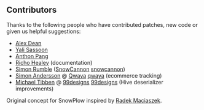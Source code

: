 ## Contributors

Thanks to the following people who have contributed patches, new code or given us helpful suggestions:

* [Alex Dean](https://github.com/alexanderdean)
* [Yali Sassoon](https://github.com/yalisassoon)
* [Anthon Pang](https://github.com/robocoder)
* [Richo Healey](https://github.com/richo) (documentation)
* [Simon Rumble](https://github.com/shermozle) ([SnowCannon] [snowcannon])
* [Simon Andersson](https://github.com/ramn) @ [Qwaya] [qwaya] (ecommerce tracking)
* [Michael Tibben](https://github.com/mtibben) @ [99designs] [99designs] (Hive deserializer improvements)

Original concept for SnowPlow inspired by [Radek Maciaszek](https://github.com/rathko).

[snowcannon]: https://github.com/shermozle/SnowCannon
[qwaya]: http://www.qwaya.com
[99designs]: http://99designs.com